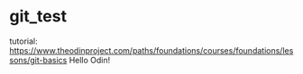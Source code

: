 # git_test
tutorial: https://www.theodinproject.com/paths/foundations/courses/foundations/lessons/git-basics
Hello Odin!